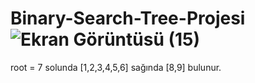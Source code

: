 # Binary-Search-Tree-Projesi![Ekran Görüntüsü (15)](https://user-images.githubusercontent.com/125881619/220103730-c5ca8b9a-d881-43ac-9e5f-a32df6ab2cae.png)
root = 7       solunda [1,2,3,4,5,6] sağında [8,9] bulunur.
